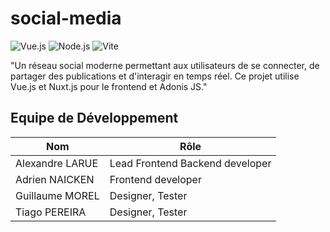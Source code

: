 # social-media
![Vue.js](https://img.shields.io/badge/Powered%20by-Vue.js-%234FC08D) ![Node.js](https://img.shields.io/badge/Powered%20by-Node.js-%234FC08D) ![Vite](https://img.shields.io/badge/Powered%20by-Vite-%234FC08D)

 
"Un réseau social moderne permettant aux utilisateurs de se connecter, de partager des publications et d'interagir en temps réel. Ce projet utilise Vue.js et Nuxt.js pour le frontend et Adonis JS."


## Equipe de Développement 

| Nom       | Rôle      |
|-----------|-----------|
| Alexandre LARUE  | Lead Frontend Backend developer |
| Adrien NAICKEN   | Frontend developer  | 
| Guillaume MOREL  | Designer, Tester  |
| Tiago PEREIRA    | Designer, Tester |





